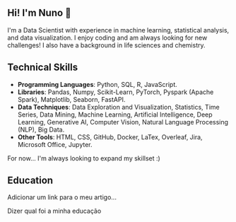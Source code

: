 ## Hi! I'm Nuno 👋

<!--
**Nazpe/Nazpe** is a ✨ _special_ ✨ repository because its `README.md` (this file) appears on your GitHub profile.

Here are some ideas to get you started:

- 🔭 I’m currently working on ...>
-->
I'm a Data Scientist with experience in machine learning, statistical analysis, and data visualization. I enjoy coding and am always looking for new challenges!
I also have a background in life sciences and chemistry.

## Technical Skills

 - **Programming Languages**: Python, SQL, R, JavaScript.
 - **Libraries**: Pandas, Numpy, Scikit-Learn, PyTorch, Pyspark (Apache Spark), Matplotlib, Seaborn, FastAPI.
 - **Data Techniques**: Data Exploration and Visualization, Statistics, Time Series, Data Mining, Machine Learning, Artificial Intelligence, Deep Learning, Generative AI, Computer Vision, Natural Language Processing (NLP), Big Data.
 - **Other Tools**: HTML, CSS, GitHub, Docker, LaTex, Overleaf, Jira, Microsoft Office, Jupyter.

For now... I'm always looking to expand my skillset :)

## Education

Adicionar um link para o meu artigo...

Dizer qual foi a minha educação
<!--
- 🌱 I’m currently learning ...
- 👯 I’m looking to collaborate on ...
- 🤔 I’m looking for help with ...
- 💬 Ask me about ...
- 📫 How to reach me: ...
- 😄 Pronouns: ...
- ⚡ Fun fact: ...
-->
